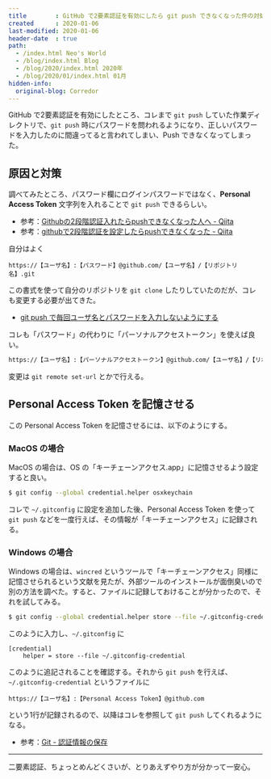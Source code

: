 ```yaml
---
title        : GitHub で2要素認証を有効にしたら git push できなくなった件の対処法
created      : 2020-01-06
last-modified: 2020-01-06
header-date  : true
path:
  - /index.html Neo's World
  - /blog/index.html Blog
  - /blog/2020/index.html 2020年
  - /blog/2020/01/index.html 01月
hidden-info:
  original-blog: Corredor
---
```


GitHub で2要素認証を有効にしたところ、コレまで `git push` していた作業ディレクトリで、`git push` 時にパスワードを問われるようになり、正しいパスワードを入力したのに間違ってると言われてしまい、Push できなくなってしまった。

## 原因と対策

調べてみたところ、パスワード欄にログインパスワードではなく、__Personal Access Token__ 文字列を入れることで `git push` できるらしい。

- 参考：[Githubの2段階認証入れたらpushできなくなった人へ - Qiita](https://qiita.com/cyborg__ninja/items/6efd349370bf5f8bffb2)
- 参考：[githubで2段階認証を設定したらpushできなくなった - Qiita](https://qiita.com/yoan/items/08b1ba9c9aceab1ffe5e)

自分はよく

```
https://【ユーザ名】:【パスワード】@github.com/【ユーザ名】/【リポジトリ名】.git
```

この書式を使って自分のリポジトリを `git clone` したりしていたのだが、コレも変更する必要が出てきた。

- [git push で毎回ユーザ名とパスワードを入力しないようにする](/blog/2016/02/06-01.html)

コレも「パスワード」の代わりに「パーソナルアクセストークン」を使えば良い。

```bash
https://【ユーザ名】:【パーソナルアクセストークン】@github.com/【ユーザ名】/【リポジトリ名】.git
```

変更は `git remote set-url` とかで行える。

## Personal Access Token を記憶させる

この Personal Access Token を記憶させるには、以下のようにする。

### MacOS の場合

MacOS の場合は、OS の「キーチェーンアクセス.app」に記憶させるよう設定すると良い。

```bash
$ git config --global credential.helper osxkeychain
```

コレで `~/.gitconfig` に設定を追加した後、Personal Access Token を使って `git push` などを一度行えば、その情報が「キーチェーンアクセス」に記録される。

### Windows の場合

Windows の場合は、`wincred` というツールで「キーチェーンアクセス」同様に記憶させられるという文献を見たが、外部ツールのインストールが面倒臭いので別の方法を調べた。すると、ファイルに記録しておけることが分かったので、それを試してみる。

```bash
$ git config --global credential.helper store --file ~/.gitconfig-credential
```

このように入力し、`~/.gitconfig` に

```
[credential]
    helper = store --file ~/.gitconfig-credential
```

このように追記されることを確認する。それから `git push` を行えば、`~/.gitconfig-credential` というファイルに

```
https://【ユーザ名】:【Personal Access Token】@github.com
```

という1行が記録されるので、以降はコレを参照して `git push` してくれるようになる。

- 参考：[Git - 認証情報の保存](https://git-scm.com/book/ja/v2/Git-%E3%81%AE%E3%81%95%E3%81%BE%E3%81%96%E3%81%BE%E3%81%AA%E3%83%84%E3%83%BC%E3%83%AB-%E8%AA%8D%E8%A8%BC%E6%83%85%E5%A0%B1%E3%81%AE%E4%BF%9D%E5%AD%98)

---

二要素認証、ちょっとめんどくさいが、とりあえずやり方が分かって一安心。
